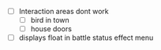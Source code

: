 - [ ] Interaction areas dont work
	- [ ] bird in town
	- [ ] house doors
- [ ] displays float in battle status effect menu
